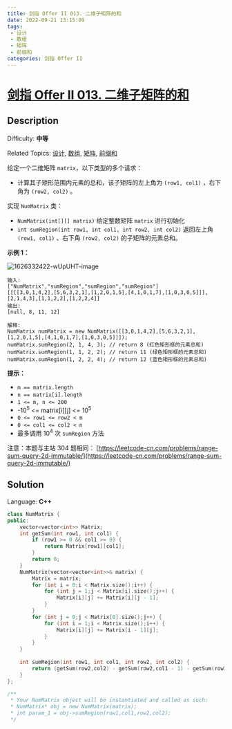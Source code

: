 ```yaml
---
title: 剑指 Offer II 013. 二维子矩阵的和
date: 2022-09-21 13:15:09
tags:
 - 设计
 - 数组
 - 矩阵
 - 前缀和
categories: 剑指 Offer II
---
```


# [剑指 Offer II 013\. 二维子矩阵的和](https://leetcode.cn/problems/O4NDxx/)

## Description

Difficulty: **中等**  

Related Topics: [设计](https://leetcode.cn/tag/design/), [数组](https://leetcode.cn/tag/array/), [矩阵](https://leetcode.cn/tag/matrix/), [前缀和](https://leetcode.cn/tag/prefix-sum/)


<big><small>给定一个二维矩阵 `matrix`，</small></big>以下类型的多个请求：

*   <big><small>计算其子矩形范围内元素的总和，该子矩阵的左上角为 `(row1, col1)` ，右下角为 `(row2, col2)` 。</small></big>

实现 `NumMatrix` 类：

*   `NumMatrix(int[][] matrix)` 给定整数矩阵 `matrix` 进行初始化
*   `int sumRegion(int row1, int col1, int row2, int col2)` 返回<big><small>左上角</small></big><big> <small>`(row1, col1)` 、右下角 `(row2, col2)`</small></big> 的子矩阵的元素总和。

**示例 1：**

![1626332422-wUpUHT-image](https://cdn.staticaly.com/gh/Poseidon-HL/image-hosting@master/20220921/1626332422-wUpUHT-image.y1zp8o1cbao.webp)

```
输入: 
["NumMatrix","sumRegion","sumRegion","sumRegion"]
[[[[3,0,1,4,2],[5,6,3,2,1],[1,2,0,1,5],[4,1,0,1,7],[1,0,3,0,5]]],[2,1,4,3],[1,1,2,2],[1,2,2,4]]
输出: 
[null, 8, 11, 12]

解释:
NumMatrix numMatrix = new NumMatrix([[3,0,1,4,2],[5,6,3,2,1],[1,2,0,1,5],[4,1,0,1,7],[1,0,3,0,5]]]);
numMatrix.sumRegion(2, 1, 4, 3); // return 8 (红色矩形框的元素总和)
numMatrix.sumRegion(1, 1, 2, 2); // return 11 (绿色矩形框的元素总和)
numMatrix.sumRegion(1, 2, 2, 4); // return 12 (蓝色矩形框的元素总和)
```

**提示：**

*   `m == matrix.length`
*   `n == matrix[i].length`
*   `1 <= m, n <= 200`
*   -10<sup>5</sup> <= matrix[i][j] <= 10<sup>5</sup>
*   `0 <= row1 <= row2 < m`
*   `0 <= col1 <= col2 < n`
*   最多调用 10<sup>4</sup> 次 `sumRegion` 方法

注意：本题与主站 304 题相同： [https://leetcode-cn.com/problems/range-sum-query-2d-immutable/](https://leetcode-cn.com/problems/range-sum-query-2d-immutable/)


## Solution

Language: **C++**

```c++
class NumMatrix {
public:
    vector<vector<int>> Matrix;
    int getSum(int row1, int col1) {
        if (row1 >= 0 && col1 >= 0) {
            return Matrix[row1][col1];
        }
        return 0;
    }
    NumMatrix(vector<vector<int>>& matrix) {
        Matrix = matrix;
        for (int i = 0;i < Matrix.size();i++) {
            for (int j = 1;j < Matrix[i].size();j++) {
                Matrix[i][j] += Matrix[i][j - 1];
            }
        }
        for (int j = 0;j < Matrix[0].size();j++) {
            for (int i = 1;i < Matrix.size();i++) {
                Matrix[i][j] += Matrix[i - 1][j];
            }
        }
    }
    
    int sumRegion(int row1, int col1, int row2, int col2) {
        return (getSum(row2,col2) - getSum(row2,col1 - 1) - getSum(row1 - 1,col2) + getSum(row1 - 1,col1 - 1));
    }
};

/**
 * Your NumMatrix object will be instantiated and called as such:
 * NumMatrix* obj = new NumMatrix(matrix);
 * int param_1 = obj->sumRegion(row1,col1,row2,col2);
 */
```